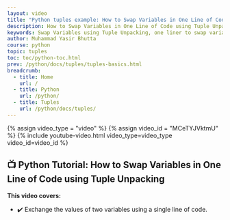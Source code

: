 ```yaml
---
layout: video
title: "Python tuples example: How to Swap Variables in One Line of Code using Tuple Unpacking"
description: How to Swap Variables in One Line of Code using Tuple Unpacking.
keywords: Swap Variables using Tuple Unpacking, one liner to swap variables, python tuples example, python exercise for beginners
author: Muhammad Yasir Bhutta
course: python
topic: tuples
toc: toc/python-toc.html
prev: /python/docs/tuples/tuples-basics.html
breadcrumb:
  - title: Home
    url: /
  - title: Python
    url: /python/
  - title: Tuples
    url: /python/docs/tuples/
---
```


{% assign video_type = "video" %}
{% assign video_id = "MCeTYJVktmU" %}
{% include youtube-video.html video_type=video_type video_id=video_id %}

## **📺 Python Tutorial: How to Swap Variables in One Line of Code using Tuple Unpacking**  

**This video covers:**
* ✔️ Exchange the values of two variables using a single line of code.

